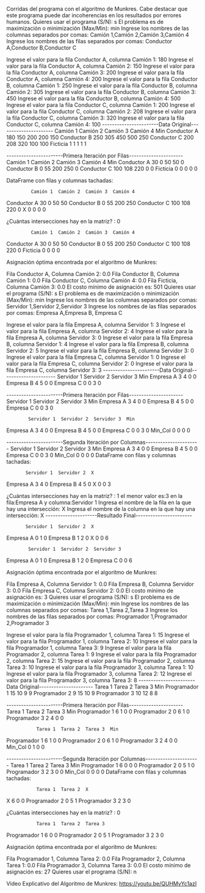 Corridas del programa con el algoritmo de Munkres. Cabe destacar que este programa puede dar incoherencias en los resultados por errores humanos.
Quieres usar el programa (S/N): s
El problema es de maximización o minimización (Max/Min): min
Ingrese los nombres de las columnas separados por comas: Camión 1,Camión 2,Camión 3,Camión 4
Ingrese los nombres de las filas separados por comas: Conductor A,Conductor B,Conductor C

Ingrese el valor para la fila Conductor A, columna Camión 1: 180
Ingrese el valor para la fila Conductor A, columna Camión 2: 150
Ingrese el valor para la fila Conductor A, columna Camión 3: 200
Ingrese el valor para la fila Conductor A, columna Camión 4: 200
Ingrese el valor para la fila Conductor B, columna Camión 1: 250
Ingrese el valor para la fila Conductor B, columna Camión 2: 305
Ingrese el valor para la fila Conductor B, columna Camión 3: 450
Ingrese el valor para la fila Conductor B, columna Camión 4: 500
Ingrese el valor para la fila Conductor C, columna Camión 1: 200
Ingrese el valor para la fila Conductor C, columna Camión 2: 208
Ingrese el valor para la fila Conductor C, columna Camión 3: 320
Ingrese el valor para la fila Conductor C, columna Camión 4: 100
-----------------------Data Original----------------------
            Camión 1 Camión 2 Camión 3 Camión 4  Min
Conductor A      180      150      200      200  150
Conductor B      250      305      450      500  250
Conductor C      200      208      320      100  100
Ficticia           1        1        1        1    1

-----------------------Primera Iteración por Filas----------------------
             Camión 1  Camión 2  Camión 3  Camión 4  Min
Conductor A        30         0        50        50    0
Conductor B         0        55       200       250    0
Conductor C       100       108       220         0    0
Ficticia            0         0         0         0    0

DataFrame con filas y columnas tachadas:

             Camión 1  Camión 2  Camión 3  Camión 4
Conductor A        30         0        50        50
Conductor B         0        55       200       250
Conductor C       100       108       220         0
X                   0         0         0         0

¿Cuántas intersecciones hay en la matriz? : 0

             Camión 1  Camión 2  Camión 3  Camión 4
Conductor A        30         0        50        50
Conductor B         0        55       200       250
Conductor C       100       108       220         0
Ficticia            0         0         0         0

Asignación óptima encontrada por el algoritmo de Munkres:

Fila Conductor A, Columna Camión 2: 0.0
Fila Conductor B, Columna Camión 1: 0.0
Fila Conductor C, Columna Camión 4: 0.0
Fila Ficticia, Columna Camión 3: 0.0
El costo mínimo de asignación es:  501
Quieres usar el programa (S/N): s
El problema es de maximización o minimización (Max/Min): min
Ingrese los nombres de las columnas separados por comas: Servidor 1,Servidor 2,Servidor 3
Ingrese los nombres de las filas separados por comas: Empresa A,Empresa B, Empresa C

Ingrese el valor para la fila Empresa A, columna Servidor 1: 3
Ingrese el valor para la fila Empresa A, columna Servidor 2: 4
Ingrese el valor para la fila Empresa A, columna Servidor 3: 0
Ingrese el valor para la fila Empresa B, columna Servidor 1: 4
Ingrese el valor para la fila Empresa B, columna Servidor 2: 5
Ingrese el valor para la fila Empresa B, columna Servidor 3: 0
Ingrese el valor para la fila  Empresa C, columna Servidor 1: 0
Ingrese el valor para la fila  Empresa C, columna Servidor 2: 0
Ingrese el valor para la fila  Empresa C, columna Servidor 3: 3
-----------------------Data Original----------------------
           Servidor 1 Servidor 2 Servidor 3 Min
Empresa A           3          4          0   0
Empresa B           4          5          0   0
 Empresa C          0          0          3   0

-----------------------Primera Iteración por Filas----------------------
            Servidor 1  Servidor 2  Servidor 3  Min
Empresa A            3           4           0    0
Empresa B            4           5           0    0
 Empresa C           0           0           3    0

            Servidor 1  Servidor 2  Servidor 3  Min
Empresa A            3           4           0    0
Empresa B            4           5           0    0
 Empresa C           0           0           3    0
Min_Col              0           0           0    0

-----------------------Segunda Iteración por Columnas----------------------
            Servidor 1  Servidor 2  Servidor 3  Min
Empresa A            3           4           0    0
Empresa B            4           5           0    0
 Empresa C           0           0           3    0
Min_Col              0           0           0    0
DataFrame con filas y columnas tachadas:

           Servidor 1  Servidor 2  X
Empresa A           3           4  0
Empresa B           4           5  0
X                   0           0  3

¿Cuántas intersecciones hay en la matriz? : 1
el menor valor es:3 en la fila:Empresa A y columna:Servidor 1
Ingresa el nombre de la fila en la que hay una intersección: X
Ingresa el nombre de la columna en la que hay una intersección: X
---------------------Resultado Final-----------------------

           Servidor 1  Servidor 2  X
Empresa A           0           1  0
Empresa B           1           2  0
X                   0           0  6

            Servidor 1  Servidor 2  Servidor 3
Empresa A            0           1           0
Empresa B            1           2           0
 Empresa C           0           0           6

Asignación óptima encontrada por el algoritmo de Munkres:

Fila Empresa A, Columna Servidor 1: 0.0
Fila Empresa B, Columna Servidor 3: 0.0
Fila  Empresa C, Columna Servidor 2: 0.0
El costo mínimo de asignación es:  3
Quieres usar el programa (S/N): s
El problema es de maximización o minimización (Max/Min): min
Ingrese los nombres de las columnas separados por comas: Tarea 1,Tarea 2,Tarea 3
Ingrese los nombres de las filas separados por comas: Programador 1,Programador 2,Programador 3

Ingrese el valor para la fila Programador 1, columna Tarea 1: 15
Ingrese el valor para la fila Programador 1, columna Tarea 2: 10
Ingrese el valor para la fila Programador 1, columna Tarea 3: 9
Ingrese el valor para la fila Programador 2, columna Tarea 1: 9
Ingrese el valor para la fila Programador 2, columna Tarea 2: 15
Ingrese el valor para la fila Programador 2, columna Tarea 3: 10
Ingrese el valor para la fila Programador 3, columna Tarea 1: 10
Ingrese el valor para la fila Programador 3, columna Tarea 2: 12
Ingrese el valor para la fila Programador 3, columna Tarea 3: 8
-----------------------Data Original----------------------
              Tarea 1 Tarea 2 Tarea 3 Min
Programador 1      15      10       9   9
Programador 2       9      15      10   9
Programador 3      10      12       8   8

-----------------------Primera Iteración por Filas----------------------
               Tarea 1  Tarea 2  Tarea 3  Min
Programador 1        6        1        0    0
Programador 2        0        6        1    0
Programador 3        2        4        0    0

               Tarea 1  Tarea 2  Tarea 3  Min
Programador 1        6        1        0    0
Programador 2        0        6        1    0
Programador 3        2        4        0    0
Min_Col              0        1        0    0

-----------------------Segunda Iteración por Columnas----------------------
               Tarea 1  Tarea 2  Tarea 3  Min
Programador 1        6        0        0    0
Programador 2        0        5        1    0
Programador 3        2        3        0    0
Min_Col              0        0        0    0
DataFrame con filas y columnas tachadas:

               Tarea 1  Tarea 2  X
X                    6        0  0
Programador 2        0        5  1
Programador 3        2        3  0

¿Cuántas intersecciones hay en la matriz? : 0

               Tarea 1  Tarea 2  Tarea 3
Programador 1        6        0        0
Programador 2        0        5        1
Programador 3        2        3        0

Asignación óptima encontrada por el algoritmo de Munkres:

Fila Programador 1, Columna Tarea 2: 0.0
Fila Programador 2, Columna Tarea 1: 0.0
Fila Programador 3, Columna Tarea 3: 0.0
El costo mínimo de asignación es:  27
Quieres usar el programa (S/N): n

Video Explicativo del Algoritmo de Munkres: https://youtu.be/QUHMvYc1azI
